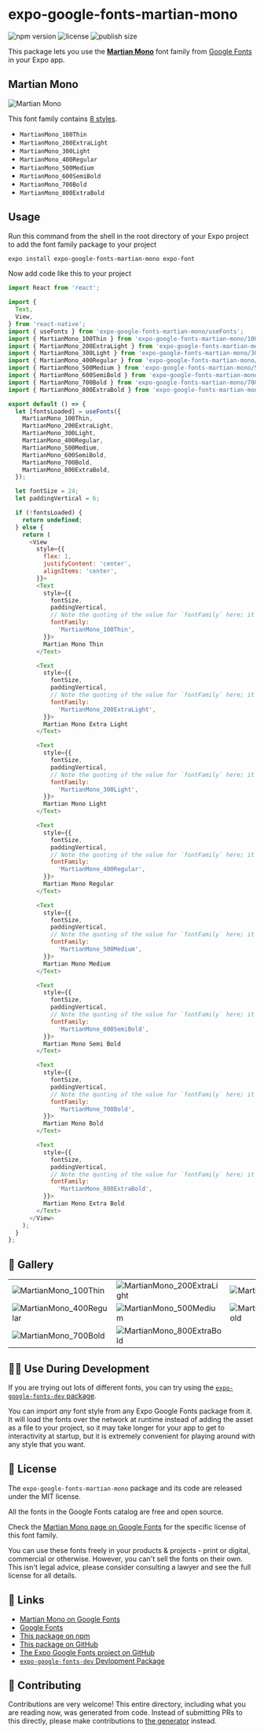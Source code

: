 # expo-google-fonts-martian-mono

![npm version](https://flat.badgen.net/npm/v/expo-google-fonts-martian-mono)
![license](https://flat.badgen.net/github/license/expo/google-fonts)
![publish size](https://flat.badgen.net/packagephobia/install/expo-google-fonts-martian-mono)

This package lets you use the [**Martian Mono**](https://fonts.google.com/specimen/Martian+Mono) font family from [Google Fonts](https://fonts.google.com/) in your Expo app.

## Martian Mono

![Martian Mono](./font-family.png)

This font family contains [8 styles](#-gallery).

- `MartianMono_100Thin`
- `MartianMono_200ExtraLight`
- `MartianMono_300Light`
- `MartianMono_400Regular`
- `MartianMono_500Medium`
- `MartianMono_600SemiBold`
- `MartianMono_700Bold`
- `MartianMono_800ExtraBold`

## Usage

Run this command from the shell in the root directory of your Expo project to add the font family package to your project
```sh
expo install expo-google-fonts-martian-mono expo-font
```

Now add code like this to your project
```js
import React from 'react';

import {
  Text,
  View,
} from 'react-native';
import { useFonts } from 'expo-google-fonts-martian-mono/useFonts';
import { MartianMono_100Thin } from 'expo-google-fonts-martian-mono/100Thin';
import { MartianMono_200ExtraLight } from 'expo-google-fonts-martian-mono/200ExtraLight';
import { MartianMono_300Light } from 'expo-google-fonts-martian-mono/300Light';
import { MartianMono_400Regular } from 'expo-google-fonts-martian-mono/400Regular';
import { MartianMono_500Medium } from 'expo-google-fonts-martian-mono/500Medium';
import { MartianMono_600SemiBold } from 'expo-google-fonts-martian-mono/600SemiBold';
import { MartianMono_700Bold } from 'expo-google-fonts-martian-mono/700Bold';
import { MartianMono_800ExtraBold } from 'expo-google-fonts-martian-mono/800ExtraBold';

export default () => {
  let [fontsLoaded] = useFonts({
    MartianMono_100Thin,
    MartianMono_200ExtraLight,
    MartianMono_300Light,
    MartianMono_400Regular,
    MartianMono_500Medium,
    MartianMono_600SemiBold,
    MartianMono_700Bold,
    MartianMono_800ExtraBold,
  });

  let fontSize = 24;
  let paddingVertical = 6;

  if (!fontsLoaded) {
    return undefined;
  } else {
    return (
      <View
        style={{
          flex: 1,
          justifyContent: 'center',
          alignItems: 'center',
        }}>
        <Text
          style={{
            fontSize,
            paddingVertical,
            // Note the quoting of the value for `fontFamily` here; it expects a string!
            fontFamily:
              'MartianMono_100Thin',
          }}>
          Martian Mono Thin
        </Text>

        <Text
          style={{
            fontSize,
            paddingVertical,
            // Note the quoting of the value for `fontFamily` here; it expects a string!
            fontFamily:
              'MartianMono_200ExtraLight',
          }}>
          Martian Mono Extra Light
        </Text>

        <Text
          style={{
            fontSize,
            paddingVertical,
            // Note the quoting of the value for `fontFamily` here; it expects a string!
            fontFamily:
              'MartianMono_300Light',
          }}>
          Martian Mono Light
        </Text>

        <Text
          style={{
            fontSize,
            paddingVertical,
            // Note the quoting of the value for `fontFamily` here; it expects a string!
            fontFamily:
              'MartianMono_400Regular',
          }}>
          Martian Mono Regular
        </Text>

        <Text
          style={{
            fontSize,
            paddingVertical,
            // Note the quoting of the value for `fontFamily` here; it expects a string!
            fontFamily:
              'MartianMono_500Medium',
          }}>
          Martian Mono Medium
        </Text>

        <Text
          style={{
            fontSize,
            paddingVertical,
            // Note the quoting of the value for `fontFamily` here; it expects a string!
            fontFamily:
              'MartianMono_600SemiBold',
          }}>
          Martian Mono Semi Bold
        </Text>

        <Text
          style={{
            fontSize,
            paddingVertical,
            // Note the quoting of the value for `fontFamily` here; it expects a string!
            fontFamily:
              'MartianMono_700Bold',
          }}>
          Martian Mono Bold
        </Text>

        <Text
          style={{
            fontSize,
            paddingVertical,
            // Note the quoting of the value for `fontFamily` here; it expects a string!
            fontFamily:
              'MartianMono_800ExtraBold',
          }}>
          Martian Mono Extra Bold
        </Text>
      </View>
    );
  }
};

```

## 🔡 Gallery


||||
|-|-|-|
|![MartianMono_100Thin](.//100Thin/MartianMono_100Thin.ttf.png)|![MartianMono_200ExtraLight](.//200ExtraLight/MartianMono_200ExtraLight.ttf.png)|![MartianMono_300Light](.//300Light/MartianMono_300Light.ttf.png)||
|![MartianMono_400Regular](.//400Regular/MartianMono_400Regular.ttf.png)|![MartianMono_500Medium](.//500Medium/MartianMono_500Medium.ttf.png)|![MartianMono_600SemiBold](.//600SemiBold/MartianMono_600SemiBold.ttf.png)||
|![MartianMono_700Bold](.//700Bold/MartianMono_700Bold.ttf.png)|![MartianMono_800ExtraBold](.//800ExtraBold/MartianMono_800ExtraBold.ttf.png)|||


## 👩‍💻 Use During Development

If you are trying out lots of different fonts, you can try using the [`expo-google-fonts-dev` package](https://github.com/freeboub/google-fonts/tree/master/font-packages/dev#readme).

You can import *any* font style from any Expo Google Fonts package from it. It will load the fonts
over the network at runtime instead of adding the asset as a file to your project, so it may take longer
for your app to get to interactivity at startup, but it is extremely convenient
for playing around with any style that you want.

## 📖 License

The `expo-google-fonts-martian-mono` package and its code are released under the MIT license.

All the fonts in the Google Fonts catalog are free and open source.

Check the [Martian Mono page on Google Fonts](https://fonts.google.com/specimen/Martian+Mono) for the specific license of this font family.

You can use these fonts freely in your products & projects - print or digital, commercial or otherwise. However, you can't sell the fonts on their own. This isn't legal advice, please consider consulting a lawyer and see the full license for all details.

## 🔗 Links

- [Martian Mono on Google Fonts](https://fonts.google.com/specimen/Martian+Mono)
- [Google Fonts](https://fonts.google.com/)
- [This package on npm](https://www.npmjs.com/package/expo-google-fonts-martian-mono)
- [This package on GitHub](https://github.com/freeboub/google-fonts/tree/master/font-packages/martian-mono)
- [The Expo Google Fonts project on GitHub](https://github.com/freeboub/google-fonts)
- [`expo-google-fonts-dev` Devlopment Package](https://github.com/freeboub/google-fonts/tree/master/font-packages/dev)

## 🤝 Contributing

Contributions are very welcome! This entire directory, including what you are reading now, was generated from code. Instead of submitting PRs to this directly, please make contributions to [the generator](https://github.com/freeboub/google-fonts/tree/master/packages/generator) instead.
